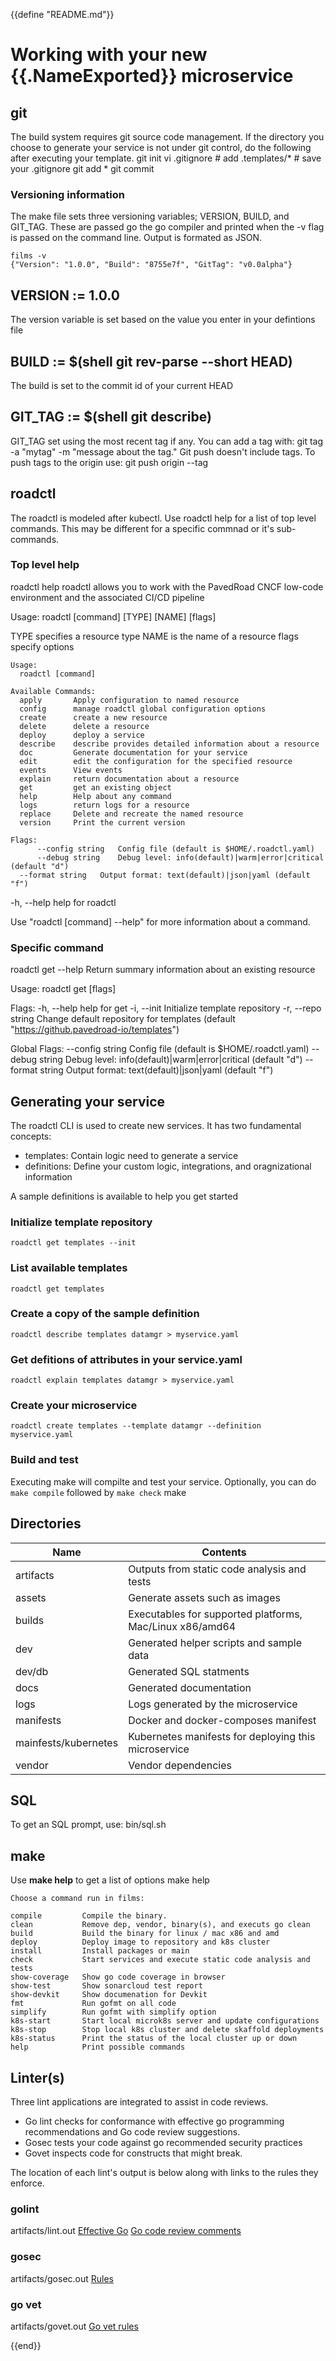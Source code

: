 {{define "README.md"}}
# Working with your new {{.NameExported}} microservice

## git
The build system requires git source code management.  If the directory you choose to generate your service is not under git control, do the following after executing your template.
    git init
    vi .gitignore
    # add .templates/*
    # save your .gitignore
    git add *
    git commit

### Versioning information
The make file sets three versioning variables; VERSION, BUILD, and GIT_TAG.  These are passed go the go compiler and printed when the -v flag is passed on the command line.  Output is formated as JSON.

    films -v
    {"Version": "1.0.0", "Build": "8755e7f", "GitTag": "v0.0alpha"}

VERSION := 1.0.0
----------------
The version variable is set based on the value you enter in your defintions file

BUILD := $(shell git rev-parse --short HEAD)
--------------------------------------------
The build is set to the commit id of your current HEAD

GIT_TAG := $(shell git describe)
--------------------------------
GIT_TAG set using the most recent tag if any.  You can add a tag with:
    git tag -a "mytag" -m "message about the tag."
Git push doesn't include tags.  To push tags to the origin use:
    git push origin --tag

## roadctl
The roadctl is modeled after kubectl. Use roadctl help for a list of top
level commands.  This may be different for a specific commnad or it's 
sub-commands.

### Top level help
roadctl help
roadctl allows you to work with the PavedRoad CNCF low-code environment and the associated CI/CD pipeline

  Usage: roadctl [command] [TYPE] [NAME] [flags]

  TYPE specifies a resource type
  NAME is the name of a resource
  flags specify options

    Usage:
      roadctl [command]
    
    Available Commands:
      apply       Apply configuration to named resource
      config      manage roadctl global configuration options
      create      create a new resource
      delete      delete a resource
      deploy      deploy a service
      describe    describe provides detailed information about a resource
      doc         Generate documentation for your service
      edit        edit the configuration for the specified resource
      events      View events
      explain     return documentation about a resource
      get         get an existing object
      help        Help about any command
      logs        return logs for a resource
      replace     Delete and recreate the named resource
      version     Print the current version
    
    Flags:
          --config string   Config file (default is $HOME/.roadctl.yaml)
          --debug string    Debug level: info(default)|warm|error|critical (default "d")
      --format string   Output format: text(default)|json|yaml (default "f")
  -h, --help            help for roadctl

Use "roadctl [command] --help" for more information about a command.

### Specific command
roadctl get --help
Return summary information about an existing resource

Usage:
  roadctl get [flags]

Flags:
  -h, --help          help for get
  -i, --init          Initialize template repository
  -r, --repo string   Change default repository for templates (default "https://github.pavedroad-io/templates")

Global Flags:
      --config string   Config file (default is $HOME/.roadctl.yaml)
      --debug string    Debug level: info(default)|warm|error|critical (default "d")
      --format string   Output format: text(default)|json|yaml (default "f")

## Generating your service
The roadctl CLI is used to create new services.  It has two 
fundamental concepts:
- templates: Contain logic need to generate a service
- definitions: Define your custom logic, integrations, 
               and oragnizational information

A sample definitions is available to help you get started

### Initialize template repository
    roadctl get templates --init

### List available templates
    roadctl get templates

### Create a copy of the sample definition
    roadctl describe templates datamgr > myservice.yaml

### Get defitions of attributes in your service.yaml
    roadctl explain templates datamgr > myservice.yaml

### Create your microservice
    roadctl create templates --template datamgr --definition myservice.yaml
### Build and test
Executing make will compilte and test your service.  Optionally, you
can do `make compile` followed by `make check`
    make

## Directories

| Name | Contents |
| --------- | -------- |
| artifacts | Outputs from static code analysis and tests |
| assets | Generate assets such as images |
| builds | Executables for supported platforms, Mac/Linux x86/amd64 |
| dev | Generated helper scripts and sample data |
| dev/db | Generated SQL statments |
| docs | Generated documentation |
| logs | Logs generated by the microservice |
| manifests | Docker and docker-composes manifest |
| mainfests/kubernetes | Kubernetes manifests for deploying this microservice |
| vendor | Vendor dependencies |

## SQL
To get an SQL prompt, use:
	bin/sql.sh

## make
Use **make help** to get a list of options
make help

    Choose a command run in films:
    
    compile         Compile the binary.
    clean           Remove dep, vendor, binary(s), and executs go clean
    build           Build the binary for linux / mac x86 and amd
    deploy          Deploy image to repository and k8s cluster
    install         Install packages or main
    check           Start services and execute static code analysis and tests
    show-coverage   Show go code coverage in browser
    show-test       Show sonarcloud test report
    show-devkit     Show documenation for Devkit
    fmt             Run gofmt on all code
    simplify        Run gofmt with simplify option
    k8s-start       Start local microk8s server and update configurations
    k8s-stop        Stop local k8s cluster and delete skaffold deployments
    k8s-status      Print the status of the local cluster up or down
    help            Print possible commands
  
## Linter(s)
Three lint applications are integrated to assist in code reviews.

- Go lint checks for conformance with effective go programming recommendations and Go code review suggestions.
- Gosec tests your code against go recommended security practices
- Govet inspects code for constructs that might break.

The location of each lint's output is below along with links to the rules they enforce.

### golint
artifacts/lint.out
[Effective Go](https://golang.org/doc/effective_go.html)
[Go code review comments](https://github.com/golang/go/wiki/CodeReviewComments)

### gosec
artifacts/gosec.out
[Rules](https://securego.io/docs/rules/rule-intro.html)

### go vet
artifacts/govet.out
[Go vet rules](https://golang.org/cmd/vet/)

{{end}}
